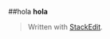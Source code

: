 ##hola
**hola**



> Written with [StackEdit](https://stackedit.io/).
<!--stackedit_data:
eyJoaXN0b3J5IjpbLTU5NDYxODAwOF19
-->